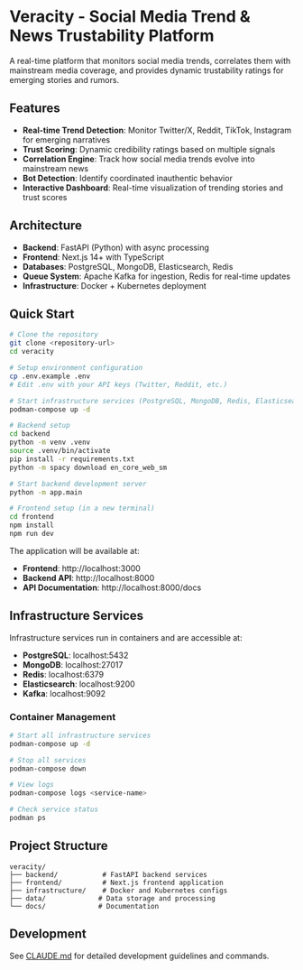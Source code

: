 # Veracity - Social Media Trend & News Trustability Platform

A real-time platform that monitors social media trends, correlates them with mainstream media coverage, and provides dynamic trustability ratings for emerging stories and rumors.

## Features

- **Real-time Trend Detection**: Monitor Twitter/X, Reddit, TikTok, Instagram for emerging narratives
- **Trust Scoring**: Dynamic credibility ratings based on multiple signals
- **Correlation Engine**: Track how social media trends evolve into mainstream news
- **Bot Detection**: Identify coordinated inauthentic behavior
- **Interactive Dashboard**: Real-time visualization of trending stories and trust scores

## Architecture

- **Backend**: FastAPI (Python) with async processing
- **Frontend**: Next.js 14+ with TypeScript
- **Databases**: PostgreSQL, MongoDB, Elasticsearch, Redis
- **Queue System**: Apache Kafka for ingestion, Redis for real-time updates
- **Infrastructure**: Docker + Kubernetes deployment

## Quick Start

```bash
# Clone the repository
git clone <repository-url>
cd veracity

# Setup environment configuration
cp .env.example .env
# Edit .env with your API keys (Twitter, Reddit, etc.)

# Start infrastructure services (PostgreSQL, MongoDB, Redis, Elasticsearch, Kafka)
podman-compose up -d

# Backend setup
cd backend
python -m venv .venv
source .venv/bin/activate
pip install -r requirements.txt
python -m spacy download en_core_web_sm

# Start backend development server
python -m app.main

# Frontend setup (in a new terminal)
cd frontend
npm install
npm run dev
```

The application will be available at:
- **Frontend**: http://localhost:3000
- **Backend API**: http://localhost:8000
- **API Documentation**: http://localhost:8000/docs

## Infrastructure Services

Infrastructure services run in containers and are accessible at:
- **PostgreSQL**: localhost:5432
- **MongoDB**: localhost:27017  
- **Redis**: localhost:6379
- **Elasticsearch**: localhost:9200
- **Kafka**: localhost:9092

### Container Management

```bash
# Start all infrastructure services
podman-compose up -d

# Stop all services
podman-compose down

# View logs
podman-compose logs <service-name>

# Check service status
podman ps
```

## Project Structure

```
veracity/
├── backend/           # FastAPI backend services
├── frontend/          # Next.js frontend application
├── infrastructure/    # Docker and Kubernetes configs
├── data/             # Data storage and processing
└── docs/             # Documentation
```

## Development

See [CLAUDE.md](./CLAUDE.md) for detailed development guidelines and commands.